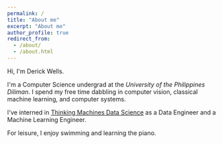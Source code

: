 ```yaml
---
permalink: /
title: "About me"
excerpt: "About me"
author_profile: true
redirect_from: 
  - /about/
  - /about.html
---
```


Hi, I'm Derick Wells.

I'm a Computer Science undergrad at the *University of the Philippines Diliman*. I spend my free time dabbling in computer vision, classical machine learning, and computer systems.

I've interned in [Thinking Machines Data Science](https://thinkingmachin.es/) as a Data Engineer and a Machine Learning Engineer.

For leisure, I enjoy swimming and learning the piano.
